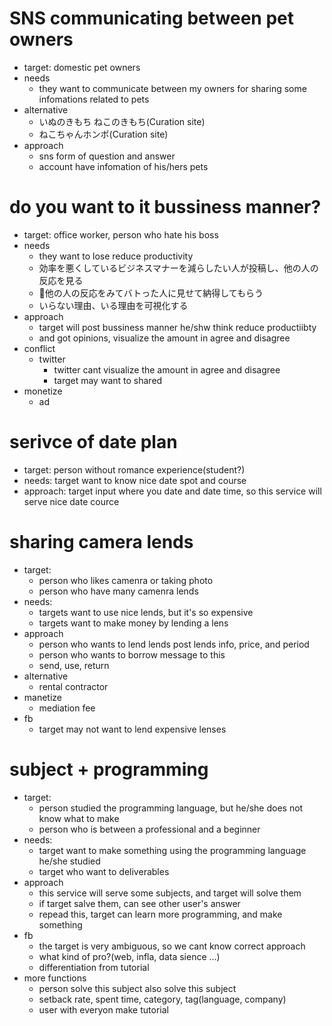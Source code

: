 # SNS communicating between pet owners
  * target: domestic pet owners 
  * needs
    * they want to communicate between my owners for sharing some infomations related to pets
  * alternative
    * いぬのきもち ねこのきもち(Curation site)
    * ねこちゃんホンポ(Curation site)
  * approach
    * sns form of question and answer
    * account have infomation of his/hers pets

# do you want to it bussiness manner?
  * target: office worker, person who hate his boss
  * needs
    * they want to lose reduce productivity
    * 効率を悪くしているビジネスマナーを減らしたい人が投稿し、他の人の反応を見る
    * 他の人の反応をみてバトった人に見せて納得してもらう
    * いらない理由、いる理由を可視化する
  * approach
    * target will post bussiness manner he/shw think reduce productiibty
    * and got opinions, visualize the amount in agree and disagree
  * conflict
    * twitter
      * twitter cant visualize the amount in agree and disagree
      * target may want to shared
  * monetize
    * ad

# serivce of date plan
  * target: person without romance experience(student?)
  * needs: target want to know nice date spot and course
  * approach: target input where you date and date time, so this service will serve nice date cource

# sharing camera lends
  * target: 
    * person who likes camenra or taking photo
    * person who have many camenra lends
  * needs: 
    * targets want to use nice lends, but it's so expensive
    * targets want to make money by lending a lens
  * approach
    * person who wants to lend lends post lends info, price, and period
    * person who wants to borrow message to this
    * send, use, return
  * alternative
    * rental contractor
  * manetize
    * mediation fee
  * fb
    * target may not want to lend expensive lenses

# subject + programming
  * target: 
    * person studied the programming language, but he/she does not know what to make
    * person who is between a professional and a beginner
  * needs: 
    * target want to make something using the programming language he/she studied
    * target who want to deliverables
  * approach
    * this service will serve some subjects, and target will solve them
    * if target salve them, can see other user's answer
    * repead this, target can learn more programming, and make something
  * fb 
    * the target is very ambiguous, so we cant know correct approach
    * what kind of pro?(web, infla, data sience ...)
    * differentiation from tutorial
  * more functions
    * person solve this subject also solve this subject
    * setback rate, spent time, category, tag(language, company)
    * user with everyon make tutorial
